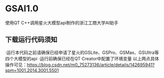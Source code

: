 # GSAI1.0
使用QT C++调用星火大模型api制作的浙江工商大学AI助手

## 下载运行代码须知
·运行本代码之前请确保已经申请了星火的GSLite、GSPro、GSMax、GSUltra等四个大模型的api
·运行前确保已经在QT Creator中配置了环境变量
以上两点具体操作可见：https://blog.csdn.net/m0_75273136/article/details/142695941?spm=1001.2014.3001.5501
